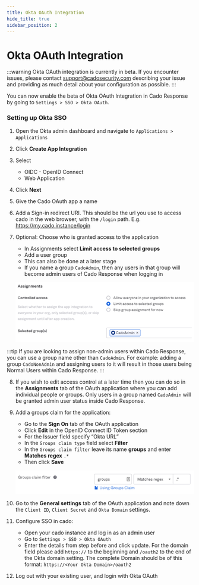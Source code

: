 ```yaml
---
title: Okta OAuth Integration
hide_title: true
sidebar_position: 2
---
```


# Okta OAuth Integration

:::warning
Okta OAuth integration is currently in beta.  If you encounter issues, please contact support@cadosecurity.com describing your issue and providing as much detail about your configuration as possible.
:::

You can now enable the beta of Okta OAuth Integration in Cado Response by going to `Settings > SSO > Okta OAuth`.

### Setting up Okta SSO
1. Open the Okta admin dashboard and navigate to `Applications > Applications`
2. Click **Create App Integration**
3. Select
	- OIDC - OpenID Connect
	- Web Application
4. Click **Next**
5. Give the Cado OAuth app a name
6. Add a Sign-in redirect URI. This should be the url you use to access cado in the web browser, with the `/login` path. E.g. https://my.cado.instance/login
7. Optional: Choose who is granted access to the application
	- In Assignments select **Limit access to selected groups**
	- Add a user group
	- This can also be done at a later stage
	- If you name a group `CadoAdmin`, then any users in that group will become admin users of Cado Response when logging in

	![Okta Assignments](/img/okta-assignments.png)

:::tip
If you are looking to assign non-admin users within Cado Response, you can use a group name other than `CadoAdmin`.  For example: adding a group `CadoNonAdmin` and assigning users to it will result in those users being Normal Users within Cado Response.
:::

8. If you wish to edit access control at a later time then you can do so in the **Assignments** tab of the OAuth application where you can add individual people or groups. Only users in a group named `CadoAdmin` will be granted admin user status inside Cado Response.
9. Add a groups claim for the application:
	- Go to the **Sign On** tab of the OAuth application
	- Click **Edit** in the OpenID Connect ID Token section
	- For the Issuer field specify “Okta URL”
	- In the `Groups claim type` field select **Filter**
	- In the `Groups claim filter` leave its name **groups** and enter **Matches regex** `.*`
	- Then click **Save**

	![Okta Groups Claim](/img/okta-groups-claim.png)

10. Go to the **General settings** tab of the OAuth application and note down the `Client ID`, `Client Secret` and `Okta Domain` settings.
11. Configure SSO in cado:
	- Open your cado instance and log in as an admin user
	- Go to `Settings > SSO > Okta OAuth`
	- Enter the details from step before and click update. For the domain field please add `https://` to the beginning and `/oauth2` to the end of the Okta domain setting. The complete Domain should be of this format: `https://<Your Okta Domain>/oauth2`
12. Log out with your existing user, and login with Okta OAuth
